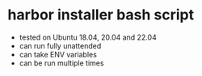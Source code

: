 # harbor installer bash script
- tested on Ubuntu 18.04, 20.04 and 22.04
- can run fully unattended
- can take ENV variables
- can be run multiple times
